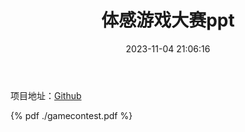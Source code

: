 ﻿---
title: 体感游戏大赛ppt
date: 2023-11-04 21:06:16
categories:
---
项目地址：[Github](https://github.com/ydyhello/GameContest)
<br>
 
 
{% pdf  ./gamecontest.pdf %} 
 
 
<br>